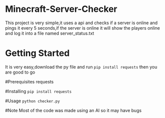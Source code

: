 # Minecraft-Server-Checker
This project is very simple,it uses a api and checks if a server is online and pings it every 5 seconds,if the server is online it will show the players online and log it into a file named server_status.txt

# Getting Started
It is very easy,download the py file and run ```pip install requests``` then you are good to go

#Prerequisites
requests

#Installing
```pip install requests```

#Usage
```python checker.py```

#Note
Most of the code was made using an AI so it may have bugs
